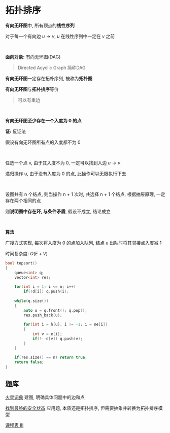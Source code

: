 # 拓扑排序

**有向无环图**中, 所有顶点的**线性序列**

对于每一个有向边 $u \rightarrow v$, $u$ 在线性序列中一定在 $v$ 之前

$~$

**面向对象:** 有向无环图(DAG)

> Directed Acyclic Graph 简称DAG

**有向无环图**一定存在拓朴序列, 被称为**拓朴图**

**有向无环图**与**拓朴排序**等价

> 可以有重边

$~$

**有向无环图至少存在一个入度为 0  的点**

**证:** 反证法

假设有向无环图所有点的入度都不为 0

$~$

任选一个点 v, 由于其入度不为 0, 一定可以找到入边 $u \rightarrow v$

递归操作 u, 由于没有入度为 0 的点, 此操作可以无限执行下去

$~$

设图共有 n 个结点, 则当操作 n + 1 次时, 共选择 n + 1 个结点, 根据抽屉原理, 一定存在两个相同的点

则**说明图中存在环, 与条件矛盾**, 假设不成立, 结论成立

$~$

**算法**

广搜方式实现, 每次将入度为 0 的点加入队列, 结点 u 出队时将其邻接点入度减 1

时间复杂度: $O(E + V)$

```C++
bool topsort()
{
    queue<int> q;
    vector<int> res;
    
    for(int i = 1; i <= n; i++)
        if(!d[i]) q.push(i);
    
    while(q.size())
    {
        auto u = q.front(); q.pop();
        res.push_back(u);
        
        for(int i = h[u]; i != -1; i = ne[i])
        {
            int v = e[i];
            if(!--d[v]) q.push(v);
        }
    }
    
    if(res.size() == n) return true;
    return false;
}
```

## 题库

[火星词典](https://leetcode.cn/problems/alien-dictionary/)	建图, 明确具体问题中的边和点

[找到最终的安全状态](https://leetcode.cn/problems/find-eventual-safe-states/)	应用题, 本质还是拓扑排序, 但需要抽象并转换为拓扑排序模型

[课程表 III](https://leetcode.cn/problems/course-schedule-iii/)	
